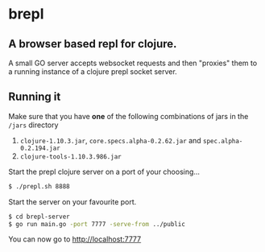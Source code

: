 # brepl

## A browser based repl for clojure.

A small GO server accepts websocket requests and then "proxies" them to a running
instance of a clojure prepl socket server.

## Running it

Make sure that you have **one** of the following combinations of jars in the `/jars` directory

1. `clojure-1.10.3.jar`, `core.specs.alpha-0.2.62.jar` and `spec.alpha-0.2.194.jar`
2. `clojure-tools-1.10.3.986.jar`


Start the prepl clojure server on a port of your choosing...

```bash
$ ./prepl.sh 8888
```

Start the server on your favourite port.

```bash
$ cd brepl-server
$ go run main.go -port 7777 -serve-from ../public
```

You can now go to [http://localhost:7777](http://localhost:7777)
